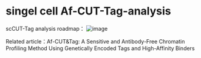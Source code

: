 # singel cell Af-CUT-Tag-analysis
scCUT-Tag analysis roadmap：
![image](https://github.com/user-attachments/assets/ab399854-5ad1-483e-9fca-844f1f94569d)

Related article：Af-CUT&Tag: A Sensitive and Antibody-Free Chromatin Profiling Method Using Genetically Encoded Tags and High-Affinity Binders

